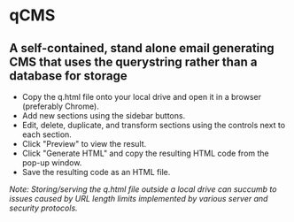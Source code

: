 # qCMS
## A self-contained, stand alone email generating CMS that uses the querystring rather than a database for storage

* Copy the q.html file onto your local drive and open it in a browser (preferably Chrome).
* Add new sections using the sidebar buttons.
* Edit, delete, duplicate, and transform sections using the controls next to each section.
* Click "Preview" to view the result.
* Click "Generate HTML" and copy the resulting HTML code from the pop-up window.
* Save the resulting code as an HTML file.

*Note: Storing/serving the q.html file outside a local drive can succumb to issues caused by URL length limits implemented by various server and security protocols.*
